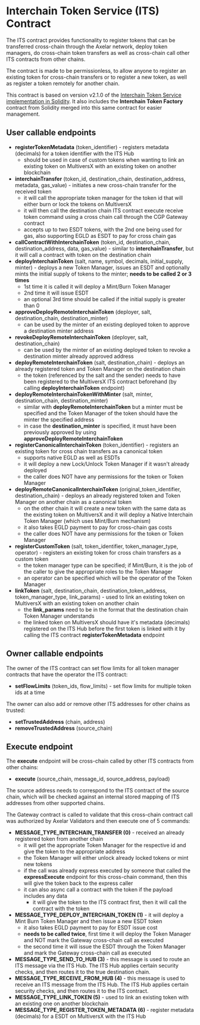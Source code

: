 # Interchain Token Service (ITS) Contract

The ITS contract provides functionality to register tokens that can be transferred cross-chain through the Axelar network,
deploy token managers, do cross-chain token transfers as well as cross-chain call other ITS contracts from other chains.

The contract is made to be permissionless, to allow anyone to register an existing token for cross-chain transfers or to register
a new token, as well as register a token remotely for another chain.

This contract is based on version v2.1.0 of the [Interchain Token Service implementation in Solidity](https://github.com/axelarnetwork/interchain-token-service/blob/v/contracts/InterchainTokenService.sol).
It also includes the **Interchain Token Factory** contract from Solidity merged into this same contract for easier management. 

## User callable endpoints
- **registerTokenMetadata** (token_identifier) - registers metadata (decimals) for a token identifier with the ITS Hub
  - should be used in case of custom tokens when wanting to link an existing token on MultiversX with an existing token on another blockchain
- **interchainTransfer** (token_id, destination_chain, destination_address, metadata, gas_value) - initiates a new cross-chain transfer for the received token
  - it will call the appropriate token manager for the token id that will either burn or lock the tokens on MultiversX
  - it will then call the destination chain ITS contract execute receive token command using a cross chain call through the CGP Gateway contract
  - accepts up to two ESDT tokens, with the 2nd one being used for gas, also supporting EGLD as ESDT to pay for cross chain gas
- **callContractWithInterchainToken** (token_id, destination_chain, destination_address, data, gas_value) - similar to **interchainTransfer**, but it will call a contract with token on the destination chain
- **deployInterchainToken** (salt, name, symbol, decimals, initial_supply, minter) - deploys a new Token Manager, issues an ESDT and optionally mints the initial supply of tokens to the minter; **needs to be called 2 or 3 times**
  - 1st time it is called it will deploy a Mint/Burn Token Manager
  - 2nd time it will issue ESDT
  - an optional 3rd time should be called if the initial supply is greater than 0
- **approveDeployRemoteInterchainToken** (deployer, salt, destination_chain, destination_minter)
  - can be used by the minter of an existing deployed token to approve a destination minter address
- **revokeDeployRemoteInterchainToken** (deployer, salt, destination_chain)
  - can be used by the minter of an existing deployed token to revoke a destination minter already approved address
- **deployRemoteInterchainToken** (salt, destination_chain) - deploys an already registered token and Token Manager on the destination chain
  - the token (referenced by the salt and the sender) needs to have been registered to the MultiversX ITS contract beforehand (by calling **deployInterchainToken** endpoint)
- **deployRemoteInterchainTokenWithMinter** (salt, minter, destination_chain, destination_minter)
  - similar with **deployRemoteInterchainToken** but a minter must be specified and the Token Manager of the token should have the minter the specified address
  - in case the **destination_minter** is specified, it must have been previously approved by using **approveDeployRemoteInterchainToken**
- **registerCanonicalInterchainToken** (token_identifier) - registers an existing token for cross chain transfers as a canonical token
  - supports native EGLD as well as ESDTs
  - it will deploy a new Lock/Unlock Token Manager if it wasn't already deployed
  - the caller does NOT have any permissions for the token or Token Manager
- **deployRemoteCanonicalInterchainToken** (original_token_identifier, destination_chain) - deploys an already registered token and Token Manager on another chain as a canonical token
  - on the other chain it will create a new token with the same data as the existing token on MultiversX and it will deploy a Native Interchain Token Manager (which uses Mint/Burn mechanism)
  - it also takes EGLD payment to pay for cross-chain gas costs
  - the caller does NOT have any permissions for the token or Token Manager
- **registerCustomToken** (salt, token_identifier, token_manager_type, operator) - registers an existing token for cross chain transfers as a custom token
  - the token manager type can be specified; if Mint/Burn, it is the job of the caller to give the appropriate roles to the Token Manager
  - an operator can be specified which will be the operator of the Token Manager
- **linkToken** (salt, destination_chain, destination_token_address, token_manager_type, link_params) - used to link an existing token on MultiversX with an existing token on another chain
  - the **link_params** need to be in the format that the destination chain Token Manager understands
  - the linked token on MultiversX should have it's metadata (decimals) registered on the ITS Hub before the first token is linked with it by calling the ITS contract **registerTokenMetadata** endpoint
 
## Owner callable endpoints
The owner of the ITS contract can set flow limits for all token manager contracts that have the operator the ITS contract:
- **setFlowLimits** (token_ids, flow_limits) - set flow limits for multiple token ids at a time

The owner can also add or remove other ITS addresses for other chains as trusted:
- **setTrustedAddress** (chain, address)
- **removeTrustedAddress** (source_chain)

## Execute endpoint

The **execute** endpoint will be cross-chain called by other ITS contracts from other chains:
- **execute** (source_chain, message_id, source_address, payload)

The source address needs to correspond to the ITS contract of the source chain, which will be checked against an internal stored mapping of ITS addresses from other supported chains. 

The Gateway contract is called to validate that this cross-chain contract call was authorized by Axelar Validators and then execute one of 5 commands:
- **MESSAGE_TYPE_INTERCHAIN_TRANSFER (0)** - received an already registered token from another chain
  - it will get the appropriate Token Manager for the respective id and give the token to the appropriate address
  - the Token Manager will either unlock already locked tokens or mint new tokens
  - if the call was already express executed by someone that called the **expressExecute** endpoint for this cross-chain command,
    then this will give the token back to the express caller
  - it can also async call a contract with the token if the payload includes any data
    - it will give the token to the ITS contract first, then it will call the contract with the token
- **MESSAGE_TYPE_DEPLOY_INTERCHAIN_TOKEN (1)** - it will deploy a Mint Burn Token Manager and then issue a new ESDT token
  - it also takes EGLD payment to pay for ESDT issue cost
  - **needs to be called twice**, first time it will deploy the Token Manager and NOT mark the Gateway cross-chain call as executed
  - the second time it will issue the ESDT through the Token Manager and mark the Gateway cross-chain call as executed
- **MESSAGE_TYPE_SEND_TO_HUB (3)** - this message is used to route an ITS message via the ITS Hub. The ITS Hub applies certain security checks, and then routes it to the true destination chain.
- **MESSAGE_TYPE_RECEIVE_FROM_HUB (4)** - this message is used to receive an ITS message from the ITS Hub. The ITS Hub applies certain security checks, and then routes it to the ITS contract.
- **MESSAGE_TYPE_LINK_TOKEN (5)** - used to link an existing token with an existing one on another blockchain
- **MESSAGE_TYPE_REGISTER_TOKEN_METADATA (6)** - register metadata (decimals) for a ESDT on MultiversX with the ITS Hub
